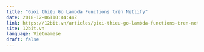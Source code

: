 ```yaml
---
title: "Giới thiệu Go Lambda Functions trên Netlify"
date: 2018-12-06T10:44:44Z
link: https://12bit.vn/articles/gioi-thieu-go-lambda-functions-tren-netlify/
site: 12bit.vn
language: Vietnamese
draft: false
---
```

